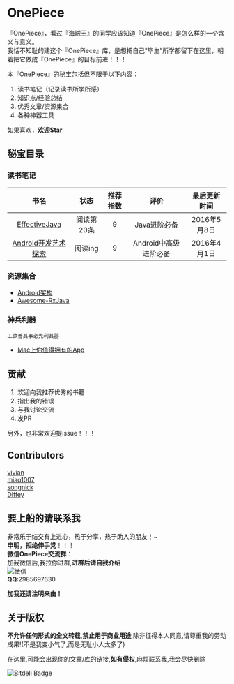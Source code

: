 # OnePiece

『OnePiece』，看过『海贼王』的同学应该知道『OnePiece』是怎么样的一个含义与意义。  
我恬不知耻的建这个『OnePiece』库，是想把自己"毕生"所学都留下在这里，朝着把它做成『OnePiece』的目标前进！！！  


本『OnePiece』的秘宝包括但不限于以下内容：  

1. 读书笔记（记录读书所学所感）  
2. 知识点/经验总结  
3. 优秀文章/资源集合  
4. 各种神器工具  


如果喜欢，**欢迎Star**  

## 秘宝目录  

### 读书笔记


|        书名     | 状态     	    |推荐指数       |	        评价  |	最后更新时间  |
| :--------------:|:-------------:|:-------------:|:-------------:| :-------------:|  
| [EffectiveJava](./ReadingNotes/EffectiveJava)  |  阅读第20条|  9  |Java进阶必备| 2016年5月8日|  
| [Android开发艺术探索](./ReadingNotes/AndroidArt)  |  阅读ing|  9  |Android中高级进阶必备|2016年4月1日|  


### 资源集合

- [Android架构](./Collections/Android/Architecture.md)  
- [Awesome-RxJava](https://github.com/lzyzsd/Awesome-RxJava)  

### 神兵利器  
	工欲善其事必先利其器
- [Mac上你值得拥有的App](./Tools/macapps.md)



## 贡献

1. 欢迎向我推荐优秀的书籍   
2. 指出我的错误  
3. 与我讨论交流
4. 发PR  

另外，也非常欢迎提issue！！！


## Contributors

[vivian](https://github.com/vivian8725118)    
[miao1007](https://github.com/miao1007)  
[songnick](https://github.com/songnick)  
[Diffey](https://github.com/Runpop)  


## 要上船的请联系我

非常乐于结交有上进心，热于分享，热于助人的朋友！~  
**申明，拒绝伸手党**！！！  
**微信OnePiece交流群**：  
加我微信后,我拉你进群,**进群后请自我介绍**    
![微信](http://ww3.sinaimg.cn/thumbnail/98900c07gw1f2f30b7cs5j20e80e80tx.jpg)   
**QQ**:2985697630  

**加我还请注明来由！**  

## 关于版权

**不允许任何形式的全文转载,禁止用于商业用途**,除非征得本人同意,请尊重我的劳动成果!(不是我变小气了,而是无耻小人太多了)

在这里,可能会出现你的文章/库的链接,**如有侵权**,麻烦联系我,我会尽快删除  


[![Bitdeli Badge](https://d2weczhvl823v0.cloudfront.net/AlanCheen/onepiece/trend.png)](https://bitdeli.com/free "Bitdeli Badge")

